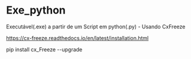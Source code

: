 # Exe_python
Executável(.exe) a partir de um Script em python(.py) - Usando CxFreeze

https://cx-freeze.readthedocs.io/en/latest/installation.html

pip install cx_Freeze --upgrade
